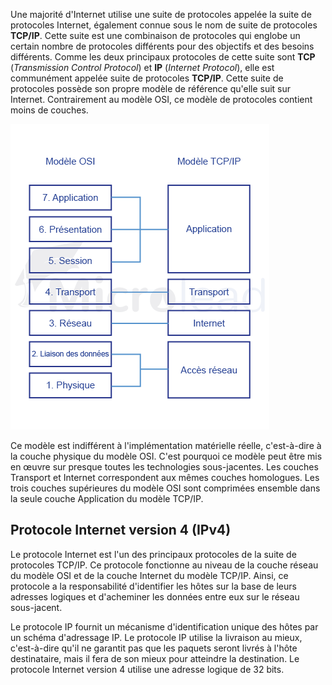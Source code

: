 Une majorité d'Internet utilise une suite de protocoles appelée la suite de protocoles Internet, également connue sous le nom de suite de protocoles **TCP/IP**. Cette suite est une combinaison de protocoles qui englobe un certain nombre de protocoles différents pour des objectifs et des besoins différents. Comme les deux principaux protocoles de cette suite sont **TCP** (*Transmission Control Protocol*) et **IP** (*Internet Protocol*), elle est communément appelée suite de protocoles **TCP/IP**. Cette suite de protocoles possède son propre modèle de référence qu'elle suit sur Internet. Contrairement au modèle OSI, ce modèle de protocoles contient moins de couches.

![xx](images/image1.png)

Ce modèle est indifférent à l'implémentation matérielle réelle, c'est-à-dire à la couche physique du modèle OSI. C'est pourquoi ce modèle peut être mis en œuvre sur presque toutes les technologies sous-jacentes. Les couches Transport et Internet correspondent aux mêmes couches homologues. Les trois couches supérieures du modèle OSI sont comprimées ensemble dans la seule couche Application du modèle TCP/IP.

## Protocole Internet version 4 (IPv4)

Le protocole Internet est l'un des principaux protocoles de la suite de protocoles TCP/IP. Ce protocole fonctionne au niveau de la couche réseau du modèle OSI et de la couche Internet du modèle TCP/IP. Ainsi, ce protocole a la responsabilité d'identifier les hôtes sur la base de leurs adresses logiques et d'acheminer les données entre eux sur le réseau sous-jacent.

Le protocole IP fournit un mécanisme d'identification unique des hôtes par un schéma d'adressage IP. Le protocole IP utilise la livraison au mieux, c'est-à-dire qu'il ne garantit pas que les paquets seront livrés à l'hôte destinataire, mais il fera de son mieux pour atteindre la destination. Le protocole Internet version 4 utilise une adresse logique de 32 bits.